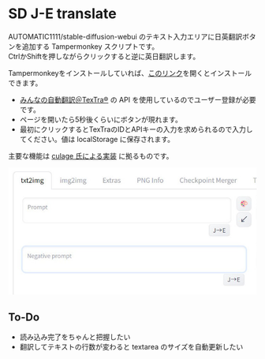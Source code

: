 # SD J-E translate


AUTOMATIC1111/stable-diffusion-webui のテキスト入力エリアに日英翻訳ボタンを追加する Tampermonkey スクリプトです。  
CtrlかShiftを押しながらクリックすると逆に英日翻訳します。

Tampermonkeyをインストールしていれば、[このリンク](https://github.com/hetima/SD-JE-translate/raw/main/SD_J-E_translate.user.js)を開くとインストールできます。

- [みんなの自動翻訳＠TexTra®](https://mt-auto-minhon-mlt.ucri.jgn-x.jp/) の API を使用しているのでユーザー登録が必要です。
- ページを開いたら5秒後くらいにボタンが現れます。
- 最初にクリックするとTexTraのIDとAPIキーの入力を求められるので入力してください。値は localStorage に保存されます。

主要な機能は [culage 氏による実装](https://github.com/culage/stable-diffusion-webui/commit/65c3ca77c392ff87370f691e1af4c080a894e967) に拠るものです。

![screen shot](https://raw.githubusercontent.com/hetima/SD-JE-translate/main/image.jpg)

## To-Do
- 読み込み完了をちゃんと把握したい
- 翻訳してテキストの行数が変わると textarea のサイズを自動更新したい